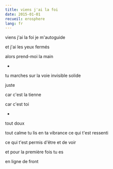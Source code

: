 ```yaml
---
title: viens j'ai la foi
date: 2015-01-01
recueil: erosphere
lang: fr
---
```


viens j'ai la foi
je m'autoguide

et j'ai les yeux fermés

alors prend-moi la main

*

tu marches sur la voie invisible
solide

juste

car c'est la tienne

car c'est toi

*

tout doux

tout calme tu lis
en ta vibrance ce qui t'est ressenti

ce qui t'est permis d'être et de voir

et pour la première fois
tu es

en ligne de front
